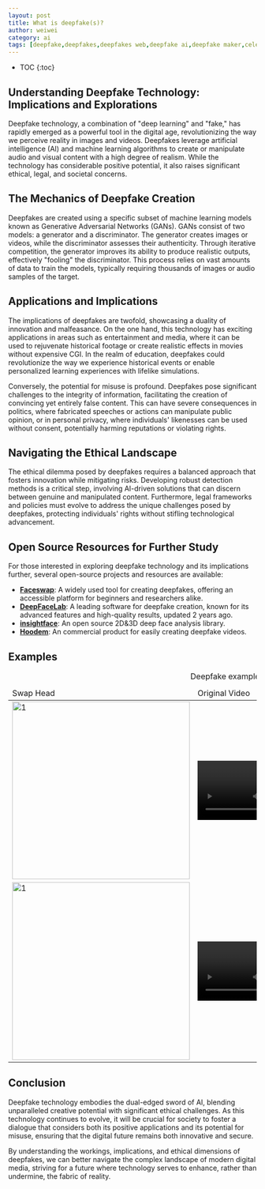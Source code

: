 ```yaml
---
layout: post
title: What is deepfake(s)?
author: weiwei
category: ai
tags: [deepfake,deepfakes,deepfakes web,deepfake ai,deepfake maker,celebrity deepfakes]
---
```


* TOC
{:toc}

## Understanding Deepfake Technology: Implications and Explorations

Deepfake technology, a combination of "deep learning" and "fake," has rapidly emerged as a powerful tool in the digital age, revolutionizing the way we perceive reality in images and videos. Deepfakes leverage artificial intelligence (AI) and machine learning algorithms to create or manipulate audio and visual content with a high degree of realism. While the technology has considerable positive potential, it also raises significant ethical, legal, and societal concerns.

## The Mechanics of Deepfake Creation

Deepfakes are created using a specific subset of machine learning models known as Generative Adversarial Networks (GANs). GANs consist of two models: a generator and a discriminator. The generator creates images or videos, while the discriminator assesses their authenticity. Through iterative competition, the generator improves its ability to produce realistic outputs, effectively "fooling" the discriminator. This process relies on vast amounts of data to train the models, typically requiring thousands of images or audio samples of the target.

## Applications and Implications

The implications of deepfakes are twofold, showcasing a duality of innovation and malfeasance. On the one hand, this technology has exciting applications in areas such as entertainment and media, where it can be used to rejuvenate historical footage or create realistic effects in movies without expensive CGI. In the realm of education, deepfakes could revolutionize the way we experience historical events or enable personalized learning experiences with lifelike simulations.

Conversely, the potential for misuse is profound. Deepfakes pose significant challenges to the integrity of information, facilitating the creation of convincing yet entirely false content. This can have severe consequences in politics, where fabricated speeches or actions can manipulate public opinion, or in personal privacy, where individuals' likenesses can be used without consent, potentially harming reputations or violating rights.

## Navigating the Ethical Landscape

The ethical dilemma posed by deepfakes requires a balanced approach that fosters innovation while mitigating risks. Developing robust detection methods is a critical step, involving AI-driven solutions that can discern between genuine and manipulated content. Furthermore, legal frameworks and policies must evolve to address the unique challenges posed by deepfakes, protecting individuals' rights without stifling technological advancement.

## Open Source Resources for Further Study

For those interested in exploring deepfake technology and its implications further, several open-source projects and resources are available:

- **[Faceswap](https://github.com/deepfakes/faceswap)**: A widely used tool for creating deepfakes, offering an accessible platform for beginners and researchers alike.
- **[DeepFaceLab](https://github.com/iperov/DeepFaceLab)**: A leading software for deepfake creation, known for its advanced features and high-quality results, updated 2 years ago.
- **[insightface](https://insightface.ai/)**: An open source 2D&3D deep face analysis library.
- **[Hoodem](https://hoodem.com/)**: An commercial product for easily creating deepfake videos.

## Examples
<table>
    <caption>Deepfake examples</caption>
    <thead>
        <td>Swap Head</td>
        <td>Original Video</td>
        <td>Swapped Video</td>
    </thead>
    <body>
    <tr>
        <td> <img src="{{ site.url }}/assets/images/df-01.png"  alt="1" width="360px" ></td>
        <td>
        <video src="{{ site.url }}/assets/videos/df-01-orig.mp4" controls="controls" style="max-width: 240px;">
        </video>
        </td>
        <td>
        <video src="{{ site.url }}/assets/videos/df-01-swap.mp4" controls="controls" style="max-width: 240px;">
        </video>
        </td>
    </tr> 
    <tr>
        <td> <img src="{{ site.url }}/assets/images/df-02.png"  alt="1" width="360px"></td>
        <td>
        <video src="{{ site.url }}/assets/videos/df-02-orig.mp4" controls="controls" style="max-width: 240px;">
        </video>
        </td>
        <td>
        <video src="{{ site.url }}/assets/videos/df-02-swap.mp4" controls="controls" style="max-width: 240px;">
        </video>
        </td>
      </tr>
    </body>
</table>

## Conclusion

Deepfake technology embodies the dual-edged sword of AI, blending unparalleled creative potential with significant ethical challenges. As this technology continues to evolve, it will be crucial for society to foster a dialogue that considers both its positive applications and its potential for misuse, ensuring that the digital future remains both innovative and secure. 

By understanding the workings, implications, and ethical dimensions of deepfakes, we can better navigate the complex landscape of modern digital media, striving for a future where technology serves to enhance, rather than undermine, the fabric of reality.
